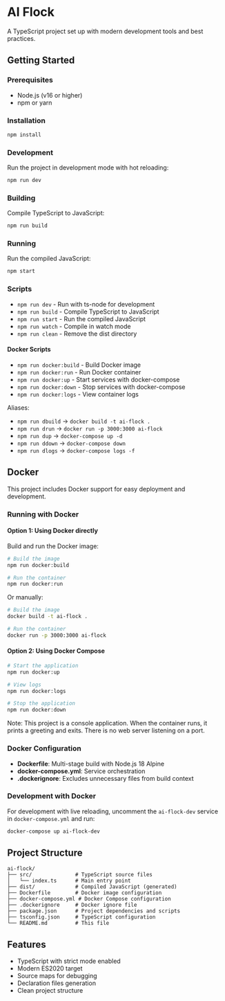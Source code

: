 # AI Flock

A TypeScript project set up with modern development tools and best practices.

## Getting Started

### Prerequisites

- Node.js (v16 or higher)
- npm or yarn

### Installation

```bash
npm install
```

### Development

Run the project in development mode with hot reloading:

```bash
npm run dev
```

### Building

Compile TypeScript to JavaScript:

```bash
npm run build
```

### Running

Run the compiled JavaScript:

```bash
npm start
```

### Scripts

- `npm run dev` - Run with ts-node for development
- `npm run build` - Compile TypeScript to JavaScript
- `npm run start` - Run the compiled JavaScript
- `npm run watch` - Compile in watch mode
- `npm run clean` - Remove the dist directory

#### Docker Scripts

- `npm run docker:build` - Build Docker image
- `npm run docker:run` - Run Docker container
- `npm run docker:up` - Start services with docker-compose
- `npm run docker:down` - Stop services with docker-compose
- `npm run docker:logs` - View container logs

Aliases:

- `npm run dbuild` → `docker build -t ai-flock .`
- `npm run drun` → `docker run -p 3000:3000 ai-flock`
- `npm run dup` → `docker-compose up -d`
- `npm run ddown` → `docker-compose down`
- `npm run dlogs` → `docker-compose logs -f`

## Docker

This project includes Docker support for easy deployment and development.

### Running with Docker

#### Option 1: Using Docker directly

Build and run the Docker image:

```bash
# Build the image
npm run docker:build

# Run the container
npm run docker:run
```

Or manually:

```bash
# Build the image
docker build -t ai-flock .

# Run the container
docker run -p 3000:3000 ai-flock
```

#### Option 2: Using Docker Compose

```bash
# Start the application
npm run docker:up

# View logs
npm run docker:logs

# Stop the application
npm run docker:down
```

Note: This project is a console application. When the container runs, it prints a greeting and exits. There is no web server listening on a port.

### Docker Configuration

- **Dockerfile**: Multi-stage build with Node.js 18 Alpine
- **docker-compose.yml**: Service orchestration
- **.dockerignore**: Excludes unnecessary files from build context

### Development with Docker

For development with live reloading, uncomment the `ai-flock-dev` service in `docker-compose.yml` and run:

```bash
docker-compose up ai-flock-dev
```

## Project Structure

```
ai-flock/
├── src/              # TypeScript source files
│   └── index.ts      # Main entry point
├── dist/             # Compiled JavaScript (generated)
├── Dockerfile        # Docker image configuration
├── docker-compose.yml # Docker Compose configuration
├── .dockerignore     # Docker ignore file
├── package.json      # Project dependencies and scripts
├── tsconfig.json     # TypeScript configuration
└── README.md         # This file
```

## Features

- TypeScript with strict mode enabled
- Modern ES2020 target
- Source maps for debugging
- Declaration files generation
- Clean project structure
